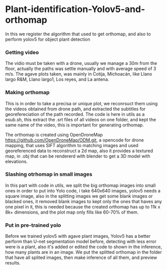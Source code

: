 # Plant-identification-Yolov5-and-orthomap
In this we register the algorithm that used to get orthomap, and also to perform yolov5 for object plant detection

### Getting video
The vidio must be taken with a drone, usually we manage a 30m from the floor, actually the paths was settle manually and with average speed of 3 m/s.
The agave plots taken, was mainly in Cotija, Michoacán, like Llano largo R&M, Llano largo1, Los reyes, and La antena.

### Making orthomap
This is in order to take a precisa or unique plot, we reconrsuct them using the videos obtained from drone path, and extracted the subtitles for georefereciation of the path recorded.
The code is here in utils as a esub.sh, this extract the .srt files of all videos on one folder, and kept the same name of the video, this is important for generating orthomap.

The orthomap is created using OpenDroneMap https://github.com/OpenDroneMap/ODM.git, a opencode for drone mapping, that uses SIFT algorithm to matching images and used georeferenced data to reconstruct a 2d map, also it provides
a textured map, in .obj that can be rendererd with blender to get a 3D model with elevations.

### Slashing otrhomap in small images
In this part with code in utils, we split the big orthomap images into small ones in order to put into Yolo code, i take 640x640 images, yolov5 needs a square image, also in the splitting images we get some blank images or blacked ones, 
it removed blank images to kept only the ones that haves any one pixel in it, this is needed because the created orthomap has up to 11k x 8k+ dimensions, and the plot map only fills like 60-70% of them.

### Put in pre-trained yolo
Before we trained yolov5 with agave plant images, Yolov5 has a better perform than U-net segmentation model before, detecting with less error were is a plant, also it's added or edited the code to shown in the inference, how many
plants are in an image. We put the splitted orthomap in the folder that have all splited images, then make inference of all them, and preview results.
